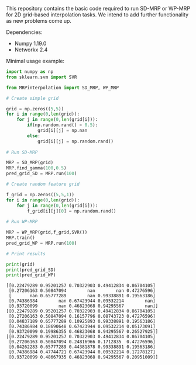 This repository contains the basic code required to run SD-MRP
or WP-MRP for 2D grid-based interpolation tasks. We intend to
add further functionality as new problems come up.

Dependencies:
- Numpy             1.19.0
- Networkx          2.4

Minimal usage example:

```python
import numpy as np
from sklearn.svm import SVR

from MRPinterpolation import SD_MRP, WP_MRP

# Create simple grid

grid = np.zeros((5,5))
for i in range(0,len(grid)):
    for j in range(0,len(grid[i])):
        if(np.random.rand() < 0.5):
            grid[i][j] = np.nan
        else:
            grid[i][j] = np.random.rand()
            
# Run SD-MRP

MRP = SD_MRP(grid)
MRP.find_gamma(100,0.5)
pred_grid_SD = MRP.run(100)

# Create random feature grid

f_grid = np.zeros((5,5,1))
for i in range(0,len(grid)):
    for j in range(0,len(grid[i])):
        f_grid[i][j][0] = np.random.rand()
        
# Run WP-MRP

MRP = WP_MRP(grid,f_grid,SVR())
MRP.train()
pred_grid_WP = MRP.run(100)

# Print results

print(grid)
print(pred_grid_SD)
print(pred_grid_WP)
```

```
[[0.22479289 0.95201257 0.70322903 0.49412834 0.86704105]
 [0.27206163 0.50847094        nan        nan 0.47276596]
 [       nan 0.65777289        nan 0.99338891 0.19563186]
 [0.74386984        nan 0.67423944 0.09532214        nan]
 [0.93720099        nan 0.46823068 0.94295567        nan]]
[[0.22479289 0.95201257 0.70322903 0.49412834 0.86704105]
 [0.27206163 0.50847094 0.16157796 0.08743723 0.47276596]
 [0.04837189 0.65777289 0.10925893 0.99338891 0.19563186]
 [0.74386984 0.18690648 0.67423944 0.09532214 0.05173091]
 [0.93720099 0.19986355 0.46823068 0.94295567 0.26527925]]
[[0.22479289 0.95201257 0.70322903 0.49412834 0.86704105]
 [0.27206163 0.50847094 0.24816966 0.1712835  0.47276596]
 [0.04262283 0.65777289 0.44381878 0.99338891 0.19563186]
 [0.74386984 0.47744721 0.67423944 0.09532214 0.17278127]
 [0.93720099 0.48667935 0.46823068 0.94295567 0.20951009]]
```
